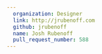 ```yaml
---
  organization: Designer
  link: http://jrubenoff.com
  github: jrubenoff
  name: Josh Rubenoff
  pull_request_number: 588
---
```

